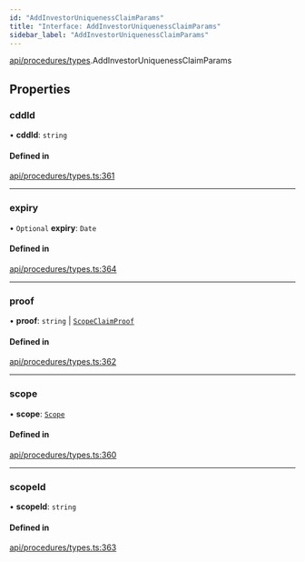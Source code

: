 ```yaml
---
id: "AddInvestorUniquenessClaimParams"
title: "Interface: AddInvestorUniquenessClaimParams"
sidebar_label: "AddInvestorUniquenessClaimParams"
---
```


[api/procedures/types](../../../../../modules/API/Procedures/Types/Types.md).AddInvestorUniquenessClaimParams

## Properties

### cddId

• **cddId**: `string`

#### Defined in

[api/procedures/types.ts:361](https://github.com/PolymeshAssociation/polymesh-sdk/blob/07a4c5b0/src/api/procedures/types.ts#L361)

___

### expiry

• `Optional` **expiry**: `Date`

#### Defined in

[api/procedures/types.ts:364](https://github.com/PolymeshAssociation/polymesh-sdk/blob/07a4c5b0/src/api/procedures/types.ts#L364)

___

### proof

• **proof**: `string` \| [`ScopeClaimProof`](../ScopeClaimProof/ScopeClaimProof.md)

#### Defined in

[api/procedures/types.ts:362](https://github.com/PolymeshAssociation/polymesh-sdk/blob/07a4c5b0/src/api/procedures/types.ts#L362)

___

### scope

• **scope**: [`Scope`](../../../../Types/Scope/Scope.md)

#### Defined in

[api/procedures/types.ts:360](https://github.com/PolymeshAssociation/polymesh-sdk/blob/07a4c5b0/src/api/procedures/types.ts#L360)

___

### scopeId

• **scopeId**: `string`

#### Defined in

[api/procedures/types.ts:363](https://github.com/PolymeshAssociation/polymesh-sdk/blob/07a4c5b0/src/api/procedures/types.ts#L363)
